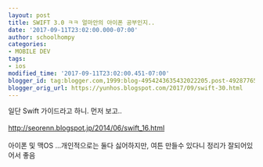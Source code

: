 ```yaml
---
layout: post
title: SWIFT 3.0 ㅋㅋ 얼마안의 아이폰 공부인지..
date: '2017-09-11T23:02:00.000-07:00'
author: schoolhompy
categories:
- MOBILE DEV
tags:
- ios
modified_time: '2017-09-11T23:02:00.451-07:00'
blogger_id: tag:blogger.com,1999:blog-4954243635432022205.post-492877656506302622
blogger_orig_url: https://yunhos.blogspot.com/2017/09/swift-30.html
---
```


일단 Swift 가이드라고 하니. 먼저 보고..<br /><br />http://seorenn.blogspot.jp/2014/06/swift_16.html<br /><br />아이폰 및 맥OS ...개인적으로는 둘다 싫어하지만, 여튼 만들수 있다니 정리가 잘되어있어서 좋음